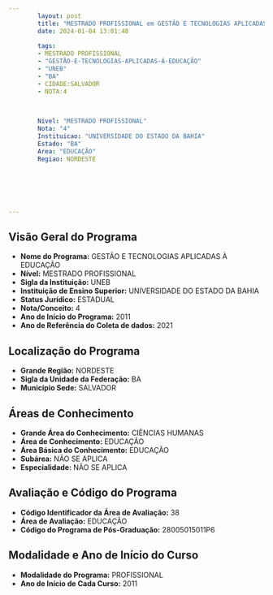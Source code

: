 ```yaml
---
        layout: post
        title: "MESTRADO PROFISSIONAL em GESTÃO E TECNOLOGIAS APLICADAS À EDUCAÇÃO na UNEB  "
        date: 2024-01-04 13:01:48
     
        tags:
        - MESTRADO PROFISSIONAL
        - "GESTÃO-E-TECNOLOGIAS-APLICADAS-À-EDUCAÇÃO"
        - "UNEB"
        - "BA"
        - CIDADE:SALVADOR
        - NOTA:4
        
       

        Nivel: "MESTRADO PROFISSIONAL"
        Nota: "4"
        Instituicao: "UNIVERSIDADE DO ESTADO DA BAHIA"
        Estado: "BA"
        Area: "EDUCAÇÃO"
        Regiao: NORDESTE
        
        
        
        
        
        
---
```

## Visão Geral do Programa
- **Nome do Programa:** GESTÃO E TECNOLOGIAS APLICADAS À EDUCAÇÃO
- **Nível:** MESTRADO PROFISSIONAL
- **Sigla da Instituição:** UNEB
- **Instituição de Ensino Superior:** UNIVERSIDADE DO ESTADO DA BAHIA
- **Status Jurídico:** ESTADUAL
- **Nota/Conceito:** 4
- **Ano de Início do Programa:** 2011
- **Ano de Referência do Coleta de dados:** 2021

## Localização do Programa
- **Grande Região:** NORDESTE
- **Sigla da Unidade da Federação:** BA
- **Município Sede:** SALVADOR

## Áreas de Conhecimento
- **Grande Área do Conhecimento:** CIÊNCIAS HUMANAS
- **Área de Conhecimento:** EDUCAÇÃO
- **Área Básica do Conhecimento:** EDUCAÇÃO
- **Subárea:** NÃO SE APLICA
- **Especialidade:** NÃO SE APLICA

## Avaliação e Código do Programa
- **Código Identificador da Área de Avaliação:** 38
- **Área de Avaliação:** EDUCAÇÃO
- **Código do Programa de Pós-Graduação:** 28005015011P6


## Modalidade e Ano de Início do Curso
- **Modalidade do Programa:** PROFISSIONAL
- **Ano de Início de Cada Curso:** 2011
